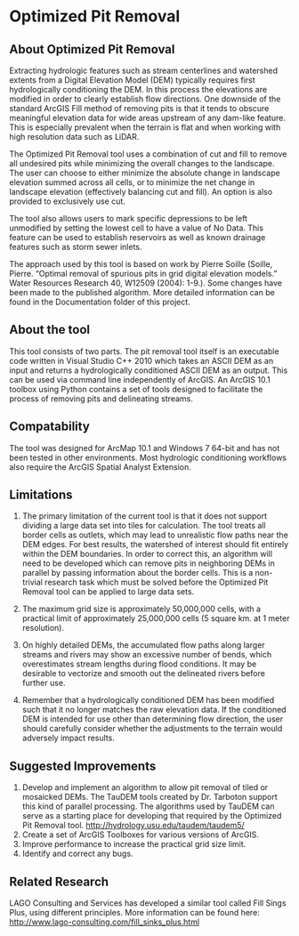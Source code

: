 Optimized Pit Removal
===================

About Optimized Pit Removal
---------------------------

Extracting hydrologic features such as stream centerlines and watershed extents from a Digital Elevation Model (DEM) typically requires first hydrologically conditioning the DEM. In this process the elevations are modified in order to clearly establish flow directions. One downside of the standard ArcGIS Fill method of removing pits is that it tends to obscure meaningful elevation data for wide areas upstream of any dam-like feature. This is especially prevalent when the terrain is flat and when working with high resolution data such as LiDAR.

The Optimized Pit Removal tool uses a combination of cut and fill to remove all undesired pits while minimizing the overall changes to the landscape. The user can choose to either minimize the absolute change in landscape elevation summed across all cells, or to minimize the net change in landscape elevation (effectively balancing cut and fill). An option is also provided to exclusively use cut.

The tool also allows users to mark specific depressions to be left unmodified by setting the lowest cell to have a value of No Data. This feature can be used to establish reservoirs as well as known drainage features such as storm sewer inlets. 

The approach used by this tool is based on work by Pierre Soille (Soille, Pierre. “Optimal removal of spurious pits in grid digital elevation models.” Water Resources Research 40, W12509 (2004): 1-9.). Some changes have been made to the published algorithm. More detailed information can be found in the Documentation folder of this project.

About the tool
--------------
This tool consists of two parts. The pit removal tool itself is an executable code written in Visual Studio C++ 2010 which takes an ASCII DEM as an input and returns a hydrologically conditioned ASCII DEM as an output. This can be used via command line independently of ArcGIS. An ArcGIS 10.1 toolbox using Python contains a set of tools designed to facilitate the process of removing pits and delineating streams.

Compatability
--------------
The tool was designed for ArcMap 10.1 and Windows 7 64-bit and has not been tested in other environments. Most hydrologic conditioning workflows also require the ArcGIS Spatial Analyst Extension.

Limitations
-----------
1. The primary limitation of the current tool is that it does not support dividing a large data set into tiles for calculation. The tool treats all border cells as outlets, which may lead to unrealistic flow paths near the DEM edges. For best results, the watershed of interest should fit entirely within the DEM boundaries. In order to correct this, an algorithm will need to be developed which can remove pits in neighboring DEMs in parallel by passing information about the border cells. This is a non-trivial research task which must be solved before the Optimized Pit Removal tool can be applied to large data sets.

2. The maximum grid size is approximately 50,000,000 cells, with a practical limit of approximately 25,000,000 cells (5 square km. at 1 meter resolution). 

3. On highly detailed DEMs, the accumulated flow paths along larger streams and rivers may show an excessive number of bends, which overestimates stream lengths during flood conditions. It may be desirable to vectorize and smooth out the delineated rivers before further use. 

4. Remember that a hydrologically conditioned DEM has been modified such that it no longer matches the raw elevation data. If the conditioned DEM is intended for use other than determining flow direction, the user should carefully consider whether the adjustments to the terrain would adversely impact results.

Suggested Improvements
----------------------
1. Develop and implement an algorithm to allow pit removal of tiled or mosaicked DEMs. 
The TauDEM tools created by Dr. Tarboton support this kind of parallel processing. The algorithms used by TauDEM can serve as a starting place for developing that required by the Optimized Pit Removal tool. http://hydrology.usu.edu/taudem/taudem5/
2. Create a set of ArcGIS Toolboxes for various versions of ArcGIS.
3. Improve performance to increase the practical grid size limit.
4. Identify and correct any bugs.

Related Research
----------------
LAGO Consulting and Services has developed a similar tool called Fill Sings Plus, using different principles. More information can be found here:
http://www.lago-consulting.com/fill_sinks_plus.html

